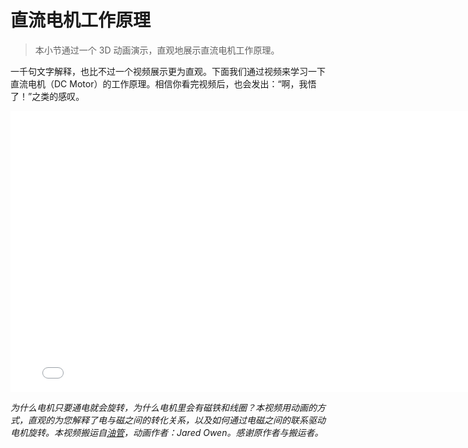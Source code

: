 # 直流电机工作原理

> 本小节通过一个 3D 动画演示，直观地展示直流电机工作原理。

一千句文字解释，也比不过一个视频展示更为直观。下面我们通过视频来学习一下直流电机（DC Motor）的工作原理。相信你看完视频后，也会发出：“啊，我悟了！”之类的感叹。

<iframe width="790" height="450" src="//player.bilibili.com/player.html?aid=584157618&bvid=BV1g64y1c7aA&cid=223008881&page=1" scrolling="no" border="0" frameborder="no" framespacing="0" allowfullscreen="true"> </iframe>


*为什么电机只要通电就会旋转，为什么电机里会有磁铁和线圈？本视频用动画的方式，直观的为您解释了电与磁之间的转化关系，以及如何通过电磁之间的联系驱动电机旋转。本视频搬运自[油管](https://www.youtube.com/watch?v=CWulQ1ZSE3c)，动画作者：Jared Owen。感谢原作者与搬运者。*